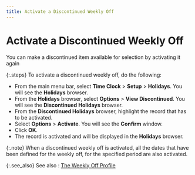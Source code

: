 ```yaml
---
title: Activate a Discontinued Weekly Off
---
```


# Activate a Discontinued Weekly Off


You can make a discontinued item available for selection by activating  it again


{:.steps}
To activate a discontinued weekly off, do  the following:

- From the main  menu bar, select **Time Clock** >  **Setup** > **Holidays**.  You will see the **Holidays** browser.
- From the **Holidays** browser, select **Options**  > **View Discontinued**. You will  see the **Discontinued** **Holidays**  browser.
- From the **Discontinued Holidays** browser, highlight  the record that has to be activated.
- Select **Options** > **Activate**.  You will see the **Confirm** window.
- Click **OK**.
- The record  is activated and will be displayed in the **Holidays** browser.



{:.note}
When a discontinued weekly off is activated,  all the dates that have been defined for the weekly off, for the specified  period are also activated.


{:.see_also}
See also
: [The Weekly  Off Profile]({{site.tc_baseurl}}/employees/weekly-days-off/the_weekly_off_profile.html)
